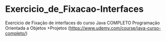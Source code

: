 # Exercicio_de_Fixacao-Interfaces
Exercicio de Fixação de interfaces do curso Java COMPLETO Programação Orientada a Objetos +Projetos (https://www.udemy.com/course/java-curso-completo/)
